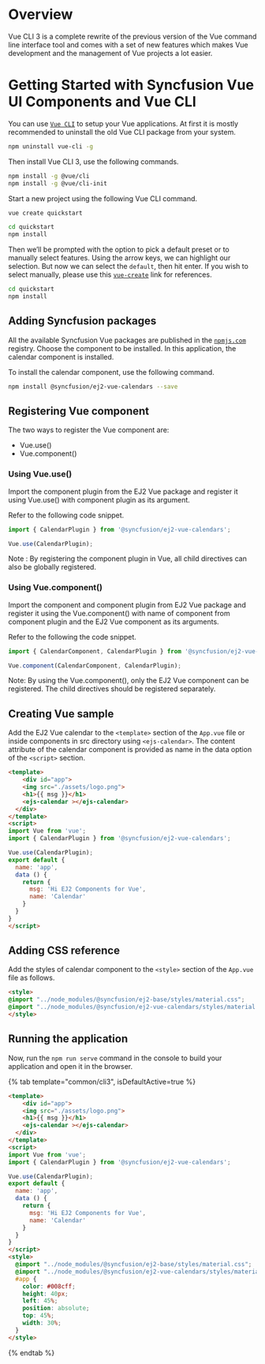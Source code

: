 # Overview

Vue CLI 3 is a complete rewrite of the previous version of the Vue command line interface tool and comes with a set of new features which makes Vue development and the management of Vue projects a lot easier.

# Getting Started with Syncfusion Vue UI Components and Vue CLI

You can use [`Vue CLI`](https://github.com/vuejs/vue-cli) to setup your Vue applications.
At first it is mostly recommended to  uninstall the old Vue CLI package from your system. 

```bash
npm uninstall vue-cli -g
```
Then install Vue CLI 3, use the following commands.

```bash
npm install -g @vue/cli
npm install -g @vue/cli-init
```

Start a new project using the following Vue CLI command.

```bash
vue create quickstart

cd quickstart
npm install

```

Then we’ll be prompted with the option to pick a default preset or to manually select features. Using the arrow keys, we can highlight our selection. But now we can select the `default`, then hit enter. If you wish to select manually, please use this [`vue-create`](https://cli.vuejs.org/guide/creating-a-project.html#vue-create) link for references. 

```bash
cd quickstart
npm install

```

## Adding Syncfusion packages

All the available Syncfusion Vue packages are published in the [`npmjs.com`](https://www.npmjs.com/~syncfusionorg) registry.
Choose the component to be installed. In this application, the calendar component is installed.

To install the calendar component, use the following command.

```bash
npm install @syncfusion/ej2-vue-calendars --save
```

## Registering Vue component

The two ways to register the Vue component are:
* Vue.use()
* Vue.component()

### Using Vue.use()

Import the component plugin from the EJ2 Vue package and register it using Vue.use() with component plugin as its argument.

Refer to the following code snippet.

```typescript
import { CalendarPlugin } from '@syncfusion/ej2-vue-calendars';

Vue.use(CalendarPlugin);
```

Note : By registering the component plugin in Vue, all child directives can also be globally registered.

### Using Vue.component()

Import the component and component plugin from EJ2 Vue package and register it using the Vue.component() with name of component from component plugin and the EJ2 Vue component as its arguments.

Refer to the following the code snippet.

```typescript
import { CalendarComponent, CalendarPlugin } from '@syncfusion/ej2-vue-calendars';

Vue.component(CalendarComponent, CalendarPlugin);
```

Note: By using the Vue.component(), only the EJ2 Vue component can be registered. The child directives should be registered separately.

## Creating Vue sample

Add the EJ2 Vue calendar to the `<template>` section of the `App.vue` file or inside components in src directory using `<ejs-calendar>`. The content attribute of the calendar component is provided as name in the data option of the `<script>` section.

```html
<template>
    <div id="app">
    <img src="./assets/logo.png">
    <h1>{{ msg }}</h1>
    <ejs-calendar ></ejs-calendar>
  </div>
</template>
<script>
import Vue from 'vue';
import { CalendarPlugin } from '@syncfusion/ej2-vue-calendars';

Vue.use(CalendarPlugin);
export default {
  name: 'app',
  data () {
    return {
      msg: 'Hi EJ2 Components for Vue',
      name: 'Calendar'
    }
  }
}
</script>
```

## Adding CSS reference

Add the styles of calendar component to the `<style>` section of the `App.vue` file as follows.

```html
<style>
@import "../node_modules/@syncfusion/ej2-base/styles/material.css";
@import "../node_modules/@syncfusion/ej2-vue-calendars/styles/material.css";
</style>
```

## Running the application

Now, run the `npm run serve` command in the console to build your application and open it in the browser.

{% tab template="common/cli3", isDefaultActive=true %}

```html
<template>
    <div id="app">
    <img src="./assets/logo.png">
    <h1>{{ msg }}</h1>
    <ejs-calendar ></ejs-calendar>
  </div>
</template>
<script>
import Vue from 'vue';
import { CalendarPlugin } from '@syncfusion/ej2-vue-calendars';

Vue.use(CalendarPlugin);
export default {
  name: 'app',
  data () {
    return {
      msg: 'Hi EJ2 Components for Vue',
      name: 'Calendar'
    }
  }
}
</script>
<style>
  @import "../node_modules/@syncfusion/ej2-base/styles/material.css";
  @import "../node_modules/@syncfusion/ej2-vue-calendars/styles/material.css";
  #app {
    color: #008cff;
    height: 40px;
    left: 45%;
    position: absolute;
    top: 45%;
    width: 30%;
  }
</style>
```

{% endtab %}